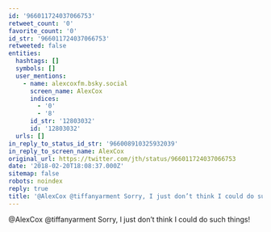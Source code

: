 ```yaml
---
id: '966011724037066753'
retweet_count: '0'
favorite_count: '0'
id_str: '966011724037066753'
retweeted: false
entities:
  hashtags: []
  symbols: []
  user_mentions:
    - name: alexcoxfm.bsky.social
      screen_name: AlexCox
      indices:
        - '0'
        - '8'
      id_str: '12803032'
      id: '12803032'
  urls: []
in_reply_to_status_id_str: '966008910325932039'
in_reply_to_screen_name: AlexCox
original_url: https://twitter.com/jth/status/966011724037066753
date: '2018-02-20T18:08:37.000Z'
sitemap: false
robots: noindex
reply: true
title: '@AlexCox @tiffanyarment Sorry, I just don’t think I could do such things!'
---
```


@AlexCox @tiffanyarment Sorry, I just don’t think I could do such things!